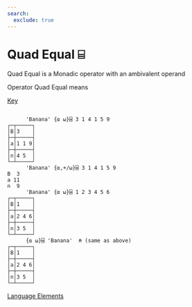 ```yaml
---
search:
  exclude: true
---
```






<h1 class="heading"><span class="name">Quad Equal</span> <span class="command">⌸</span></h1>


Quad Equal is a Monadic operator with an ambivalent operand

Operator Quad Equal means


[Key](../primitive-operators/key.md)
```apl

      'Banana' {⍺ ⍵}⌸ 3 1 4 1 5 9
┌─┬─────┐
│B│3    │
├─┼─────┤
│a│1 1 9│
├─┼─────┤
│n│4 5  │
└─┴─────┘
      'Banana' {⍺,+/⍵}⌸ 3 1 4 1 5 9
B  3
a 11
n  9     
      'Banana' {⍺ ⍵}⌸ 1 2 3 4 5 6
┌─┬─────┐
│B│1    │
├─┼─────┤
│a│2 4 6│
├─┼─────┤
│n│3 5  │
└─┴─────┘
      {⍺ ⍵}⌸ 'Banana'  ⍝ (same as above)
┌─┬─────┐
│B│1    │
├─┼─────┤
│a│2 4 6│
├─┼─────┤
│n│3 5  │
└─┴─────┘

```


[Language Elements](./language-elements.md)


